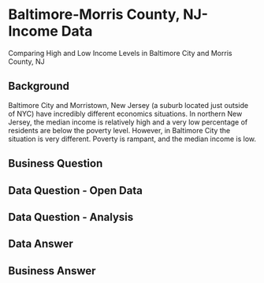 # Baltimore-Morris County, NJ- Income Data
Comparing High and Low Income Levels in Baltimore City and Morris County, NJ

## Background
Baltimore City and Morristown, New Jersey (a suburb located just outside of NYC) have incredibly different economics situations.  In northern New Jersey, the median income is relatively high and a very low percentage of residents are below the poverty level.  However, in Baltimore City the situation is very different.  Poverty is rampant, and the median income is low.



## Business Question 

## Data Question - Open Data

## Data Question - Analysis

## Data Answer

## Business Answer
